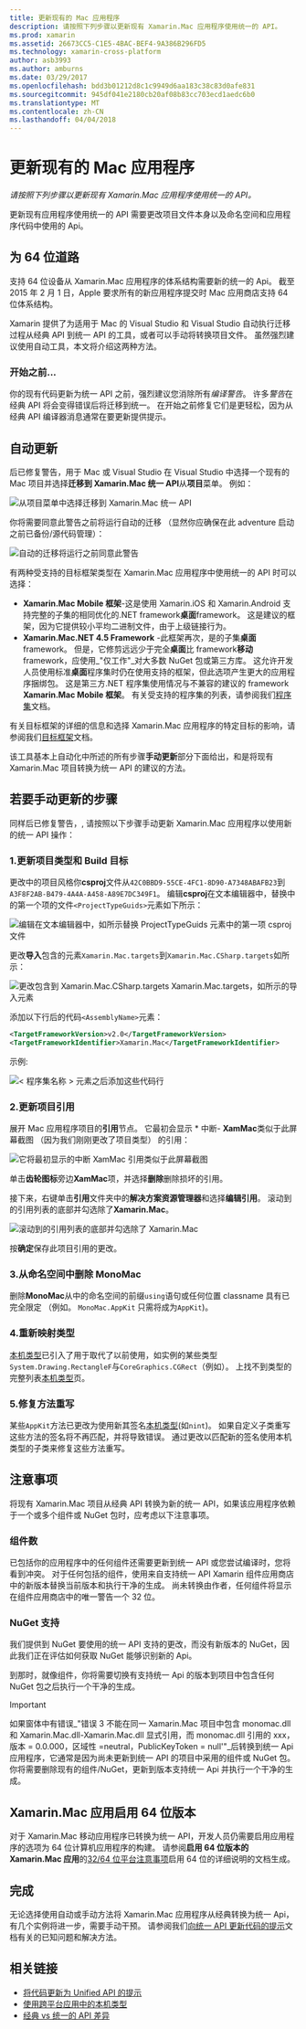 ```yaml
---
title: 更新现有的 Mac 应用程序
description: 请按照下列步骤以更新现有 Xamarin.Mac 应用程序使用统一的 API。
ms.prod: xamarin
ms.assetid: 26673CC5-C1E5-4BAC-BEF4-9A386B296FD5
ms.technology: xamarin-cross-platform
author: asb3993
ms.author: amburns
ms.date: 03/29/2017
ms.openlocfilehash: bdd3b01212d8c1c9949d6aa183c38c83d0afe831
ms.sourcegitcommit: 945df041e2180cb20af08b83cc703ecd1aedc6b0
ms.translationtype: MT
ms.contentlocale: zh-CN
ms.lasthandoff: 04/04/2018
---
```

# <a name="updating-existing-mac-apps"></a>更新现有的 Mac 应用程序

_请按照下列步骤以更新现有 Xamarin.Mac 应用程序使用统一的 API。_

更新现有应用程序使用统一的 API 需要更改项目文件本身以及命名空间和应用程序代码中使用的 Api。

## <a name="the-road-to-64-bits"></a>为 64 位道路

支持 64 位设备从 Xamarin.Mac 应用程序的体系结构需要新的统一的 Api。 截至 2015 年 2 月 1 日，Apple 要求所有的新应用程序提交时 Mac 应用商店支持 64 位体系结构。

Xamarin 提供了为适用于 Mac 的 Visual Studio 和 Visual Studio 自动执行迁移过程从经典 API 到统一 API 的工具，或者可以手动将转换项目文件。 虽然强烈建议使用自动工具，本文将介绍这两种方法。

### <a name="before-you-start"></a>开始之前...

你的现有代码更新为统一 API 之前，强烈建议您消除所有*编译警告*。 许多*警告*在经典 API 将会变得错误后将迁移到统一。 在开始之前修复它们是更轻松，因为从经典 API 编译器消息通常在要更新提供提示。

## <a name="automated-updating"></a>自动更新

后已修复警告，用于 Mac 或 Visual Studio 在 Visual Studio 中选择一个现有的 Mac 项目并选择**迁移到 Xamarin.Mac 统一 API**从**项目**菜单。 例如：

![](updating-mac-apps-images/beta-tool1.png "从项目菜单中选择迁移到 Xamarin.Mac 统一 API")

你将需要同意此警告之前将运行自动的迁移 （显然你应确保在此 adventure 启动之前已备份/源代码管理）：

![](updating-mac-apps-images/migrate01.png "自动的迁移将运行之前同意此警告")

有两种受支持的目标框架类型在 Xamarin.Mac 应用程序中使用统一的 API 时可以选择：

- **Xamarin.Mac Mobile 框架**-这是使用 Xamarin.iOS 和 Xamarin.Android 支持完整的子集的相同优化的.NET framework**桌面**framework。 这是建议的框架，因为它提供较小平均二进制文件，由于上级链接行为。
- **Xamarin.Mac.NET 4.5 Framework** -此框架再次，是的子集**桌面**framework。 但是，它修剪远远少于完全**桌面**比 framework**移动**framework，应使用_"仅工作"_对大多数 NuGet 包或第三方库。 这允许开发人员使用标准**桌面**程序集时仍在使用支持的框架，但此选项产生更大的应用程序捆绑包。 这是第三方.NET 程序集使用情况与不兼容的建议的 framework **Xamarin.Mac Mobile 框架**。 有关受支持的程序集的列表，请参阅我们[程序集](~/cross-platform/internals/available-assemblies.md)文档。

有关目标框架的详细的信息和选择 Xamarin.Mac 应用程序的特定目标的影响，请参阅我们[目标框架](~/mac/platform/target-framework.md)文档。 

该工具基本上自动化中所述的所有步骤**手动更新**部分下面给出，和是将现有 Xamarin.Mac 项目转换为统一 API 的建议的方法。

## <a name="steps-to-update-manually"></a>若要手动更新的步骤

同样后已修复警告，, 请按照以下步骤手动更新 Xamarin.Mac 应用程序以使用新的统一 API 操作：

### <a name="1-update-project-type--build-target"></a>1.更新项目类型和 Build 目标

更改中的项目风格你**csproj**文件从`42C0BBD9-55CE-4FC1-8D90-A7348ABAFB23`到`A3F8F2AB-B479-4A4A-A458-A89E7DC349F1`。 编辑**csproj**在文本编辑器中，替换中的第一个项的文件`<ProjectTypeGuids>`元素如下所示：

![](updating-mac-apps-images/csproj.png "编辑在文本编辑器中，如所示替换 ProjectTypeGuids 元素中的第一项 csproj 文件")

更改**导入**包含的元素`Xamarin.Mac.targets`到`Xamarin.Mac.CSharp.targets`如所示：

![](updating-mac-apps-images/csproj2.png "更改包含到 Xamarin.Mac.CSharp.targets Xamarin.Mac.targets，如所示的导入元素")

添加以下行后的代码`<AssemblyName>`元素：

```xml
<TargetFrameworkVersion>v2.0</TargetFrameworkVersion>
<TargetFrameworkIdentifier>Xamarin.Mac</TargetFrameworkIdentifier>

```

示例:

![](updating-mac-apps-images/csproj3.png "< 程序集名称 > 元素之后添加这些代码行")

### <a name="2-update-project-references"></a>2.更新项目引用

展开 Mac 应用程序项目的**引用**节点。 它最初会显示 * 中断- **XamMac**类似于此屏幕截图 （因为我们刚刚更改了项目类型） 的引用：

![](updating-mac-apps-images/references.png "它将最初显示的中断 XamMac 引用类似于此屏幕截图")

单击**齿轮图标**旁边**XamMac**项，并选择**删除**删除损坏的引用。

接下来，右键单击**引用**文件夹中的**解决方案资源管理器**和选择**编辑引用**。 滚动到的引用列表的底部并勾选除了**Xamarin.Mac**。

![](updating-mac-apps-images/references2.png "滚动到的引用列表的底部并勾选除了 Xamarin.Mac")

按**确定**保存此项目引用的更改。

### <a name="3-remove-monomac-from-namespaces"></a>3.从命名空间中删除 MonoMac

删除**MonoMac**从中的命名空间的前缀`using`语句或任何位置 classname 具有已完全限定 （例如。 `MonoMac.AppKit` 只需将成为`AppKit`)。

### <a name="4-remap-types"></a>4.重新映射类型

[本机类型](~/cross-platform/macios/nativetypes.md)已引入了用于取代了以前使用，如实例的某些类型`System.Drawing.RectangleF`与`CoreGraphics.CGRect`（例如）。 上找不到类型的完整列表[本机类型](~/cross-platform/macios/nativetypes.md)页。

### <a name="5-fix-method-overrides"></a>5.修复方法重写

某些`AppKit`方法已更改为使用新其签名[本机类型](~/cross-platform/macios/nativetypes.md)(如`nint`)。 如果自定义子类重写这些方法的签名将不再匹配，并将导致错误。 通过更改以匹配新的签名使用本机类型的子类来修复这些方法重写。 

## <a name="considerations"></a>注意事项

将现有 Xamarin.Mac 项目从经典 API 转换为新的统一 API，如果该应用程序依赖于一个或多个组件或 NuGet 包时，应考虑以下注意事项。 

### <a name="components"></a>组件数

已包括你的应用程序中的任何组件还需要更新到统一 API 或您尝试编译时，您将看到冲突。 对于任何包括的组件，使用来自支持统一 API Xamarin 组件应用商店中的新版本替换当前版本和执行干净的生成。 尚未转换由作者，任何组件将显示在组件应用商店中的唯一警告一个 32 位。

### <a name="nuget-support"></a>NuGet 支持

我们提供到 NuGet 要使用的统一 API 支持的更改，而没有新版本的 NuGet，因此我们正在评估如何获取 NuGet 能够识别新的 Api。 

到那时，就像组件，你将需要切换有支持统一 Api 的版本到项目中包含任何 NuGet 包之后执行一个干净的生成。

> [!IMPORTANT]
> 如果窗体中有错误_"错误 3 不能在同一 Xamarin.Mac 项目中包含 monomac.dll 和 Xamarin.Mac.dll-Xamarin.Mac.dll 显式引用，而 monomac.dll 引用的 xxx，版本 = 0.0.000，区域性 =neutral，PublicKeyToken = null'"_后转换到统一 Api 应用程序，它通常是因为尚未更新到统一 API 的项目中采用的组件或 NuGet 包。 你将需要删除现有的组件/NuGet，更新到版本支持统一 Api 并执行一个干净的生成。

## <a name="enabling-64-bit-builds-of-xamarinmac-apps"></a>Xamarin.Mac 应用启用 64 位版本

对于 Xamarin.Mac 移动应用程序已转换为统一 API，开发人员仍需要启用应用程序的选项为 64 位计算机应用程序的构建。 请参阅**启用 64 位版本的 Xamarin.Mac 应用**的[32/64 位平台注意事项](~/cross-platform/macios/32-and-64/index.md)启用 64 位的详细说明的文档生成。
    
## <a name="finishing-up"></a>完成

无论选择使用自动或手动方法将 Xamarin.Mac 应用程序从经典转换为统一 Api，有几个实例将进一步，需要手动干预。 请参阅我们[向统一 API 更新代码的提示](~/cross-platform/macios/unified/updating-tips.md)文档有关的已知问题和解决方法。

## <a name="related-links"></a>相关链接

- [将代码更新为 Unified API 的提示](~/cross-platform/macios/unified/updating-tips.md)
- [使用跨平台应用中的本机类型](~/cross-platform/macios/native-types-cross-platform.md)
- [经典 vs 统一的 API 差异](https://developer.xamarin.com/releases/ios/api_changes/classic-vs-unified-8.6.0/)
